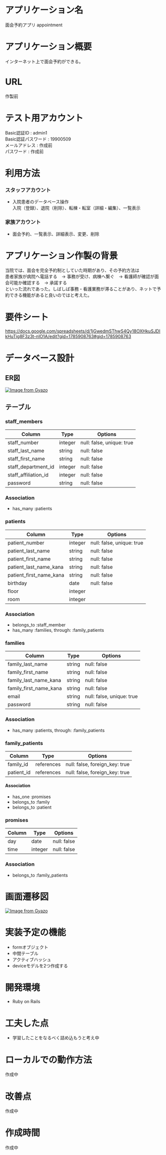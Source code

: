 # アプリケーション名
  面会予約アプリ  appointment

# アプリケーション概要
  インターネット上で面会予約ができる。

# URL
  作製前

# テスト用アカウント
  Basic認証ID : admin1  
  Basic認証パスワード : 19900509  
  メールアドレス : 作成前  
  パスワード : 作成前  

# 利用方法
### スタッフアカウント
  * 入院患者のデータベース操作  
  入院（登録）、退院（削除）、転棟・転室（詳細・編集）、一覧表示
### 家族アカウント
  * 面会予約、一覧表示、詳細表示、変更、削除

# アプリケーション作製の背景
当院では、面会を完全予約制としていた時期があり、その予約方法は  
患者家族が病院へ電話する　→ 事務が受け、病棟へ繋ぐ　→ 看護師が確認が面会可能か確認する　→ 承諾する  
といった流れであった。しばしば事務・看護業務が滞ることがあり、ネットで予約できる機能があると良いのではと考えた。

# 要件シート
https://docs.google.com/spreadsheets/d/1jGwedmSThwS4Qy18OXHkuSJDIkHuTig8F3z3t-nIO1A/edit?gid=1785908763#gid=1785908763

# データベース設計
## ER図
[![Image from Gyazo](https://i.gyazo.com/ddcbf55b034de13699aeae1399da7748.png)](https://gyazo.com/ddcbf55b034de13699aeae1399da7748)

## テーブル
### staff_members
| Column               | Type     | Options                   |
|----------------------|----------|---------------------------|
| staff_number         | integer  | null: false, unique: true |
| staff_last_name      | string   | null: false               |
| staff_first_name     | string   | null: false               |
| staff_department_id  | integer  | null: false               |
| staff_affiliation_id | integer  | null: false               |
| password             | string   | null: false               |
### Association
- has_many :patients

### patients
| Column                  | Type    | Options                   |
|-------------------------|---------|---------------------------|
| patient_number          | integer | null: false, unique: true |
| patient_last_name       | string  | null: false               |
| patient_first_name      | string  | null: false               |
| patient_last_name_kana  | string  | null: false               |
| patient_first_name_kana | string  | null: false               |
| birthday                | date    | null: false               |
| floor                   | integer |                           |
| room                    | integer |                           |
### Association
- belongs_to :staff_member
- has_many :families, through: :family_patients

### families
| Column                 | Type   | Options                   |
|------------------------|--------|---------------------------|
| family_last_name       | string | null: false               |
| family_first_name      | string | null: false               |
| family_last_name_kana  | string | null: false               |
| family_first_name_kana | string | null: false               |
| email                  | string | null: false, unique: true |
| password               | string | null: false               |
### Association
- has_many :patients, through: :family_patients

### family_patients
| Column     | Type       | Options                        |
|------------|------------|--------------------------------|
| family_id  | references | null: false, foreign_key: true |
| patient_id | references | null: false, foreign_key: true |
#### Association
- has_one :promises
- belongs_to :family
- belongs_to :patient

### promises
| Column  | Type     | Options     |
|---------|----------|-------------|
| day     | date     | null: false |
| time    | integer  | null: false |
### Association
- belongs_to :family_patients

# 画面遷移図
[![Image from Gyazo](https://i.gyazo.com/24b212d81692949f7f69a954d41b8739.png)](https://gyazo.com/24b212d81692949f7f69a954d41b8739)

# 実装予定の機能
- formオブジェクト
- 中間テーブル
- アクティブハッシュ
- deviceモデルを2つ作成する


# 開発環境
- Ruby on Rails

# 工夫した点
- 学習したことをなるべく詰め込もうと考え中

# ローカルでの動作方法
作成中

# 改善点
作成中

# 作成時間
作成中
